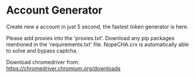 # Account Generator
Create new a account in just 5 second, the fastest token generator is here.

Please add proxies into the 'proxies.txt'.
Download any pip packages mentioned in the 'requirements.txt' file.
NopeCHA.crx is automatically able to solve and bypass captcha.

Download chromedriver from: https://chromedriver.chromium.org/downloads
